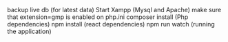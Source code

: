 backup live db (for latest data)
Start Xampp (Mysql and Apache)
make sure that extension=gmp is enabled on php.ini
composer install   (Php dependencies)
npm install (react dependencies)
npm run watch (running the application)